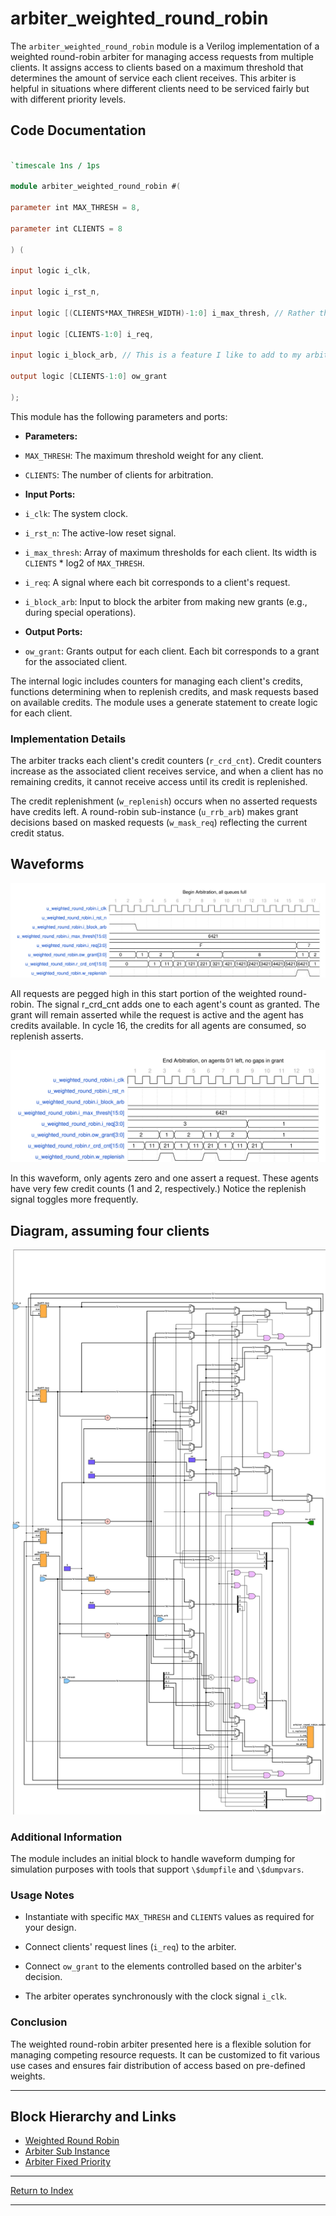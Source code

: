 # arbiter_weighted_round_robin

The `arbiter_weighted_round_robin` module is a Verilog implementation of a weighted round-robin arbiter for managing access requests from multiple clients. It assigns access to clients based on a maximum threshold that determines the amount of service each client receives. This arbiter is helpful in situations where different clients need to be serviced fairly but with different priority levels.

## Code Documentation

```verilog

`timescale 1ns / 1ps

module arbiter_weighted_round_robin #(

parameter int MAX_THRESH = 8,

parameter int CLIENTS = 8

) (

input logic i_clk,

input logic i_rst_n,

input logic [(CLIENTS*MAX_THRESH_WIDTH)-1:0] i_max_thresh, // Rather than having many ports for the threshold, there is one that is many bits wide.

input logic [CLIENTS-1:0] i_req,

input logic i_block_arb, // This is a feature I like to add to my arbiters; it backs up the system, then when it is unblocked, one can get very complex, but deterministic behavior. This enables one to hit very hard bugs deep in the system.

output logic [CLIENTS-1:0] ow_grant

);

```

This module has the following parameters and ports:

- **Parameters:**

- `MAX_THRESH`: The maximum threshold weight for any client.

- `CLIENTS`: The number of clients for arbitration.

- **Input Ports:**

- `i_clk`: The system clock.

- `i_rst_n`: The active-low reset signal.

- `i_max_thresh`: Array of maximum thresholds for each client. Its width is `CLIENTS` * log2 of `MAX_THRESH`.

- `i_req`: A signal where each bit corresponds to a client's request.

- `i_block_arb`: Input to block the arbiter from making new grants (e.g., during special operations).

- **Output Ports:**

- `ow_grant`: Grants output for each client. Each bit corresponds to a grant for the associated client.

The internal logic includes counters for managing each client's credits, functions determining when to replenish credits, and mask requests based on available credits. The module uses a generate statement to create logic for each client.

### Implementation Details

The arbiter tracks each client's credit counters (`r_crd_cnt`). Credit counters increase as the associated client receives service, and when a client has no remaining credits, it cannot receive access until its credit is replenished.

The credit replenishment (`w_replenish`) occurs when no asserted requests have credits left. A round-robin sub-instance (`u_rrb_arb`) makes grant decisions based on masked requests (`w_mask_req`) reflecting the current credit status.

## Waveforms

![WRR Start](./_wavedrom_svg/wavedrom_wrr_u_weighted_round_robin_start.svg)

All requests are pegged high in this start portion of the weighted round-robin. The signal r_crd_cnt adds one to each agent's count as granted. The grant will remain asserted while the request is active and the agent has credits available. In cycle 16, the credits for all agents are consumed, so replenish asserts.

![WRR Start](./_wavedrom_svg/wavedrom_wrr_u_weighted_round_robin_end.svg)

In this waveform, only agents zero and one assert a request. These agents have very few credit counts (1 and 2, respectively.) Notice the replenish signal toggles more frequently.

## Diagram, assuming four clients

![Weight Round Arbiter Diagram](./_svg/arbiter_weighted_round_robin.svg)

### Additional Information

The module includes an initial block to handle waveform dumping for simulation purposes with tools that support `\$dumpfile` and `\$dumpvars`.

### Usage Notes

- Instantiate with specific `MAX_THRESH` and `CLIENTS` values as required for your design.

- Connect clients' request lines (`i_req`) to the arbiter.

- Connect `ow_grant` to the elements controlled based on the arbiter's decision.

- The arbiter operates synchronously with the clock signal `i_clk`.

### Conclusion

The weighted round-robin arbiter presented here is a flexible solution for managing competing resource requests. It can be customized to fit various use cases and ensures fair distribution of access based on pre-defined weights.

---

## Block Hierarchy and Links

- [Weighted Round Robin](arbiter_weighted_round_robin.md)
- [Arbiter Sub Instance](arbiter_round_robin_subinst.md)
- [Arbiter Fixed Priority](arbiter_fixed_priority.md)

---

[Return to Index](index.md)

---
